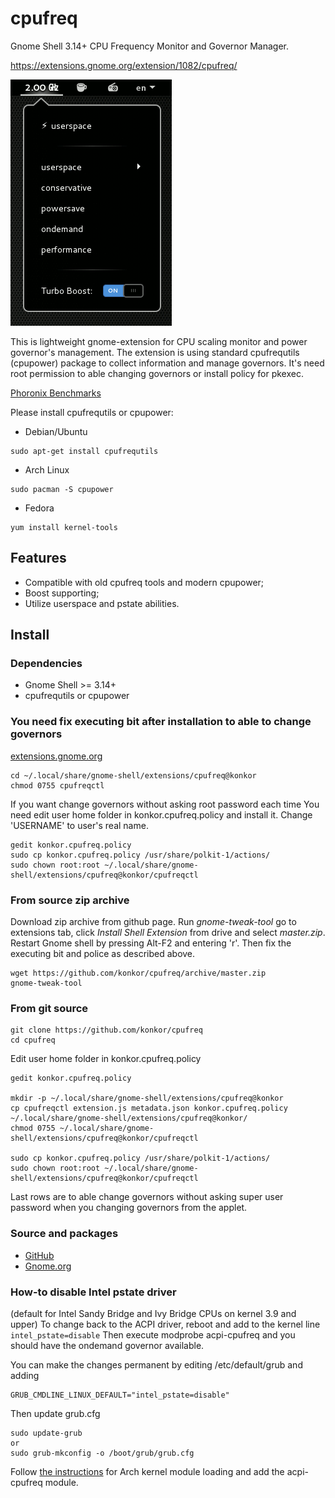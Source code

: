 # cpufreq
Gnome Shell 3.14+ CPU Frequency Monitor and Governor Manager.

https://extensions.gnome.org/extension/1082/cpufreq/

![](/data/screenshots.png?raw=true)

This is lightweight gnome-extension for CPU scaling monitor and power governor's management. The extension is using standard cpufrequtils (cpupower) package to collect information and manage governors. It's need root permission to able changing governors or install policy for pkexec.

[Phoronix Benchmarks](http://www.phoronix.com/scan.php?page=article&item=linux-47-schedutil&num=1)

Please install cpufrequtils or cpupower:

* Debian/Ubuntu
```
sudo apt-get install cpufrequtils
```

* Arch Linux
```
sudo pacman -S cpupower
```
* Fedora
```
yum install kernel-tools
```

## Features
* Compatible with old cpufreq tools and modern cpupower;
* Boost supporting;
* Utilize userspace and pstate abilities.

## Install
### Dependencies
* Gnome Shell >= 3.14+
* cpufrequtils or cpupower

### You need fix executing bit after installation to able to change governors
[extensions.gnome.org](https://extensions.gnome.org/extension/1082/cpufreq/)

```
cd ~/.local/share/gnome-shell/extensions/cpufreq@konkor
chmod 0755 cpufreqctl
```
If you want change governors without asking root password each time You need edit user home folder in konkor.cpufreq.policy and install it. Change 'USERNAME' to user's real name.
```
gedit konkor.cpufreq.policy
sudo cp konkor.cpufreq.policy /usr/share/polkit-1/actions/
sudo chown root:root ~/.local/share/gnome-shell/extensions/cpufreq@konkor/cpufreqctl
```

### From source zip archive
Download zip archive from github page. Run _gnome-tweak-tool_ go to extensions tab,
click _Install Shell Extension_ from drive and select _master.zip_.
Restart Gnome shell by pressing Alt-F2 and entering 'r'.
Then fix the executing bit and police as described above.
```
wget https://github.com/konkor/cpufreq/archive/master.zip
gnome-tweak-tool
```

### From git source
```
git clone https://github.com/konkor/cpufreq
cd cpufreq
```
Edit user home folder in konkor.cpufreq.policy
```
gedit konkor.cpufreq.policy

mkdir -p ~/.local/share/gnome-shell/extensions/cpufreq@konkor
cp cpufreqctl extension.js metadata.json konkor.cpufreq.policy ~/.local/share/gnome-shell/extensions/cpufreq@konkor/
chmod 0755 ~/.local/share/gnome-shell/extensions/cpufreq@konkor/cpufreqctl

sudo cp konkor.cpufreq.policy /usr/share/polkit-1/actions/
sudo chown root:root ~/.local/share/gnome-shell/extensions/cpufreq@konkor/cpufreqctl
```
Last rows are to able change governors without asking super user password when you changing governors from the applet.

### Source and packages
* [GitHub](https://github.com/konkor/cpufreq)
* [Gnome.org](https://extensions.gnome.org/extension/1082/cpufreq/)

### How-to disable  Intel pstate driver
(default for Intel Sandy Bridge and Ivy Bridge CPUs on kernel 3.9 and upper)
To change back to the ACPI driver, reboot and add to the kernel line `intel_pstate=disable`
Then execute modprobe acpi-cpufreq and you should have the ondemand governor available.

You can make the changes permanent by editing /etc/default/grub and adding
```
GRUB_CMDLINE_LINUX_DEFAULT="intel_pstate=disable"
```
Then update grub.cfg
```
sudo update-grub
or
sudo grub-mkconfig -o /boot/grub/grub.cfg
```
Follow [the instructions](https://wiki.archlinux.org/index.php/CPU_frequency_scaling) for Arch kernel module loading and add the acpi-cpufreq module.
